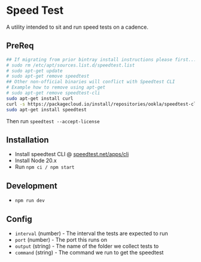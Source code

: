 # Speed Test

A utility intended to sit and run speed tests on a cadence.

## PreReq

```bash
## If migrating from prior bintray install instructions please first...
# sudo rm /etc/apt/sources.list.d/speedtest.list
# sudo apt-get update
# sudo apt-get remove speedtest
## Other non-official binaries will conflict with Speedtest CLI
# Example how to remove using apt-get
# sudo apt-get remove speedtest-cli
sudo apt-get install curl
curl -s https://packagecloud.io/install/repositories/ookla/speedtest-cli/script.deb.sh | sudo bash
sudo apt-get install speedtest
```

Then run `speedtest --accept-license`

## Installation

- Install speedtest CLI @ [speedtest.net/apps/cli](https://www.speedtest.net/apps/cli)
- Install Node 20.x
- Run `npm ci / npm start`

## Development

- `npm run dev`

## Config

- `interval` (number) - The interval the tests are expected to run
- `port` (number) - The port this runs on
- `output` (string) - The name of the folder we collect tests to
- `command` (string) - The command we run to get the speedtest